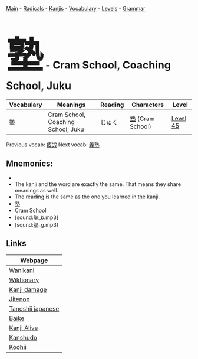 <style> bigfont {font-size: 100px}</style>
[Main](../README.md) -
[Radicals](../radicals.md) -
[Kanjis](../kanjis.md) -
[Vocabulary](../vocabulary.md) -
[Levels](../levels.md) -
[Grammar](../grammar.md)
# <bigfont> 塾</bigfont> - Cram School, Coaching School, Juku 

| Vocabulary | Meanings | Reading | Characters | Level |
| --- | --- | --- | --- | --- |
| 塾 | Cram School, Coaching School, Juku | じゅく |  [塾](../kanjis/塾.md) (Cram School) | [Level 45](../levels/wk_level45.md) |

Previous vocab: [疲労](疲労.md) Next vocab: [義塾](義塾.md) 

## Mnemonics:

* 
* The kanji and the word are exactly the same. That means they share meanings as well.
* The reading is the same as the one you learned in the kanji.
* 塾
* Cram School
* [sound:塾_b.mp3]
* [sound:塾_g.mp3]


## Links 

| Webpage |
| --- |
| [Wanikani          ](https://www.wanikani.com/kanji/塾) |
| [Wiktionary        ](https://en.wiktionary.org/wiki/塾) |
| [Kanji damage      ](http://www.kanjidamage.com/kanji/search?utf8=✓&q=塾) |
| [Jitenon           ](https://jitenon.com/kanji/塾) |
| [Tanoshii japanese ](https://www.tanoshiijapanese.com/dictionary/kanji.cfm?k=塾) |
| [Baike             ](https://baike.baidu.com/item/塾) |
| [Kanji Alive       ](https://app.kanjialive.com/塾) |
| [Kanshudo          ](https://www.kanshudo.com/searchmn?q=塾) |
| [Koohii            ](https://kanji.koohii.com/study/kanji/塾) |
